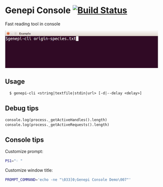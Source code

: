 # Genepi Console [![Build Status](https://travis-ci.org/gliluaume/genepi-console.svg?branch=master)](https://travis-ci.org/gliluaume/genepi-console)
Fast reading tool in console

<p align="center">
	<img width="700" src="demo.gif">
</p>

## Usage
```shell
  $ genepi-cli <string|textfile|stdin|url> [-d|--delay <delay>]
```

## Debug tips
```
console.log(process._getActiveHandles().length)
console.log(process._getActiveRequests().length)
```
## Console tips
Customize prompt:
```bash
PS1="♢ "
```
Customize window title:
```bash
PROMPT_COMMAND='echo -ne "\033]0;Genepi Console Demo\007"'
```
